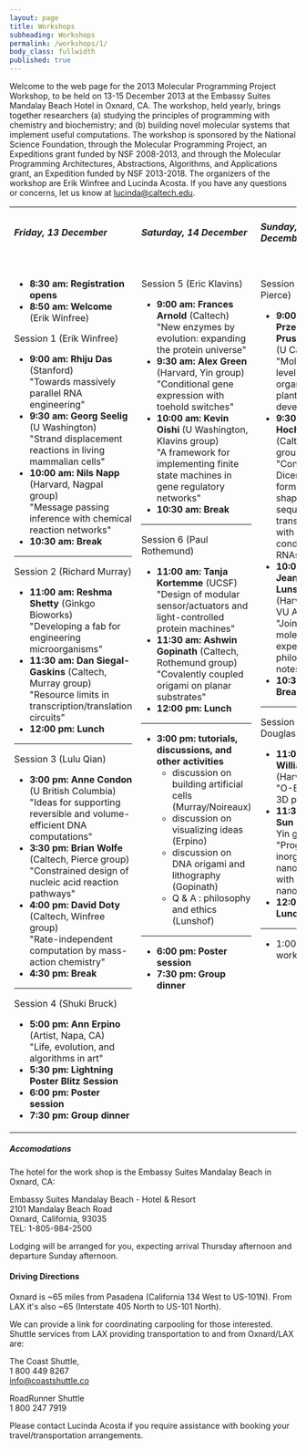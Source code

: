 ```yaml
---
layout: page
title: Workshops
subheading: Workshops
permalink: /workshops/1/
body_class: fullwidth
published: true
---
```



Welcome to the web page for the 2013 Molecular Programming Project Workshop, to be held on 13-15 December 2013 at the Embassy Suites Mandalay Beach Hotel in Oxnard, CA. The workshop, held yearly, brings together researchers (a) studying the principles of programming with chemistry and biochemistry; and (b) building novel molecular systems that implement useful computations. The workshop is sponsored by the National Science Foundation, through the Molecular Programming Project, an Expeditions grant funded by NSF 2008-2013, and through the Molecular Programming Architectures, Abstractions, Algorithms, and Applications grant, an Expedition funded by NSF 2013-2018.
The organizers of the workshop are Erik Winfree and Lucinda Acosta. If you have any questions or concerns, let us know at lucinda@caltech.edu.  

<table width="100%">

<tbody><tr>
<td>
<h5> <span class="mw-headline" id="Friday.2C_13_December"> Friday,  13 December </span></h5>
</td><td>
<h5> <span class="mw-headline" id="Saturday.2C_14_December"> Saturday,  14 December </span></h5>
</td><td>
<h5> <span class="mw-headline" id="Sunday.2C_15_December"> Sunday,  15 December </span></h5>
</td></tr>
<tr>
<td valign="bottom" width="33%">
<h5> <span class="mw-headline" id=""> </span></h5>
<ul><li> <b>8:30 am: Registration opens</b>
</li><li> <b>8:50 am: Welcome</b> (Erik Winfree)
</li></ul>
<p>Session 1 (Erik Winfree)
</p>
<ul><li> <b>9:00 am: Rhiju Das</b> (Stanford) <br> "Towards massively parallel RNA engineering"
</li><li> <b>9:30 am: Georg Seelig</b> (U Washington) <br> "Strand displacement reactions in living mammalian cells"
</li><li> <b>10:00 am: Nils Napp</b> (Harvard, Nagpal group) <br> "Message passing inference with chemical reaction networks"
</li><li> <b>10:30 am: Break</b>
</li></ul>
<hr>
<p>Session 2 (Richard Murray)
</p>
<ul><li> <b>11:00 am: Reshma Shetty</b> (Ginkgo Bioworks) <br> "Developing a fab for engineering microorganisms"
</li><li> <b>11:30 am: Dan Siegal-Gaskins</b> (Caltech, Murray group) <br> "Resource limits in transcription/translation circuits"
</li><li> <b>12:00 pm: Lunch</b>
</li></ul>
<hr>
<p>Session 3 (Lulu Qian)
</p>
<ul><li> <b>3:00 pm: Anne Condon</b> (U British Columbia) <br> "Ideas for supporting reversible and volume-efficient DNA computations"
</li><li> <b>3:30 pm: Brian Wolfe</b> (Caltech, Pierce group) <br> "Constrained design of nucleic acid reaction pathways"
</li><li> <b>4:00 pm: David Doty</b> (Caltech, Winfree group) <br> "Rate-independent computation by mass-action chemistry"
</li><li> <b>4:30 pm: Break</b>
</li></ul>
<hr>
<p>Session 4 (Shuki Bruck)
</p>
<ul><li> <b>5:00 pm: Ann Erpino</b> (Artist, Napa, CA) <br> "Life, evolution, and algorithms in art"
</li><li> <b>5:30 pm: Lightning Poster Blitz Session</b>
</li><li> <b>6:00 pm: Poster session</b>
</li><li> <b>7:30 pm: Group dinner</b>
</li></ul>
</td><td valign="top" width="34%">
<h5> <span class="mw-headline" id="_2"> </span></h5>
<p>Session 5 (Eric Klavins)
</p>
<ul><li> <b>9:00 am: Frances Arnold</b> (Caltech) <br> "New enzymes by evolution: expanding the protein universe"
</li><li> <b>9:30 am: Alex Green</b> (Harvard, Yin group) <br> "Conditional gene expression with toehold switches"
</li><li> <b>10:00 am: Kevin Oishi</b> (U Washington, Klavins group)<br> "A framework for implementing finite state machines in gene regulatory networks"
</li><li> <b>10:30 am: Break</b>
</li></ul>
<hr>
<p>Session 6 (Paul Rothemund)
</p>
<ul><li> <b>11:00 am: Tanja Kortemme</b> (UCSF) <br> "Design of modular sensor/actuators and light-controlled protein machines"
</li><li> <b>11:30 am: Ashwin Gopinath</b> (Caltech, Rothemund group) <br> "Covalently coupled origami on planar substrates"
</li><li> <b>12:00 pm: Lunch</b>
</li></ul>
<hr>
<ul><li> <b>3:00 pm: tutorials, discussions, and other activities</b>
<ul><li> discussion on building artificial cells (Murray/Noireaux)
</li><li> discussion on visualizing ideas (Erpino)
</li><li> discussion on DNA origami and lithography (Gopinath)
</li><li> Q &amp; A&nbsp;: philosophy and ethics (Lunshof)
</li></ul>
</li></ul>
<hr>
<ul><li> <b>6:00 pm: Poster session</b>
</li><li> <b>7:30 pm: Group dinner</b>
</li></ul>
</td><td valign="top" width="33%">
<h5> <span class="mw-headline" id="_3"> </span></h5>
<p>Session 7 (Niles Pierce)
</p>
<ul><li> <b>9:00 am: Przemyslaw Prusinkiewicz</b> (U Calgary) <br> "Molecular-level self-organization of plant development"
</li><li> <b>9:30 am: Lisa Hochrein</b> (Caltech, Pierce group) <br> "Conditional Dicer substrate formation via shape and sequence transduction with small conditional RNAs"
</li><li> <b>10:00 am: Jeantine Lunshof</b> (Harvard and VU Amsterdam) <br> "Joining the molecular expedition - a philosopher's notes"
</li><li> <b>10:30 am: Break</b>
</li></ul>
<hr>
<p>Session 8 (Shawn Douglas)
</p>
<ul><li> <b>11:00 am: William Shih</b> (Harvard) <br> "O-Bricks as 3D pegboards"
</li><li> <b>11:30 am: Wei Sun</b> (Harvard, Yin group) <br> "Programming inorganic nanomaterials with DNA nanostructures"
</li><li> <b>12:00 pm: Lunch</b>
</li></ul>
<hr>
<ul><li> 1:00 pm: workshop ends
</li></ul>
</td></tr></tbody></table>






##### Accomodations

The hotel for the work shop is the Embassy Suites Mandalay Beach in Oxnard, CA:  

Embassy Suites Mandalay Beach - Hotel & Resort  
2101 Mandalay Beach Road  
Oxnard, California, 93035  
TEL: 1-805-984-2500  


Lodging will be arranged for you, expecting arrival Thursday afternoon and departure Sunday afternoon.

#### Driving Directions

Oxnard is ~65 miles from Pasadena (California 134 West to US-101N). From LAX it's also ~65 (Interstate 405 North to US-101 North).  

We can provide a link for coordinating carpooling for those interested. Shuttle services from LAX providing transportation to and from Oxnard/LAX are:  

The Coast Shuttle,  
1 800 449 8267  
info@coastshuttle.co  

RoadRunner Shuttle  
1 800 247 7919  

Please contact Lucinda Acosta if you require assistance with booking your travel/transportation arrangements.
